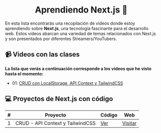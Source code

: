 <div style="text-align: center;">
  <h1>Aprendiendo Next.js 🌚</h1>
</div>

<p>En esta lista encontrarás una recopilación de videos donde estoy aprendiendo sobre <strong>Next.js</strong>, una tecnología fascinante para el desarrollo web. Estos videos abarcan una variedad de temas relacionados con Next.js y son presentados por diferentes Streamers/YouTubers.</p>

## 📹 Videos con las clases
<strong>La lista que verás a continuación corresponde a los videos que he visto hasta el momento:</strong>

<ul>
  <li>01: <a href="https://youtu.be/Ac9J_yyQqOI?si=JZ_mzV_NSRPS7qjs">CRUD con LocalStorage, API Context y TailwindCSS</a></li>
</ul>

## 💻 Proyectos de Next.js con código

| # | Proyecto                                | Código                                                | Web                                 |
|---|----------------------------------------|-------------------------------------------------------|-------------------------------------|
| 1 | CRUD - API Context y TailwindCSS       | [Ver](https://github.com/AndrePonce3322/curso-nextjs/tree/main/projects/01-crud-nextjs) | [Visitar](https://app-crud-nextjs.vercel.app) |
